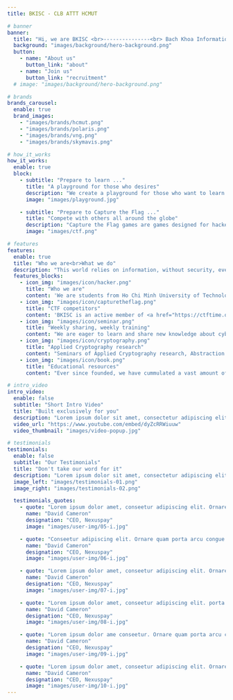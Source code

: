 ```yaml
---
title: BKISC - CLB ATTT HCMUT

# banner
banner:
  title: "Hi, we are BKISC <br>---------------<br> Bach Khoa Information Security Club"
  background: "images/background/hero-background.png"
  button:
    - name: "About us"
      button_link: "about"
    - name: "Join us"
      button_link: "recruitment"
  # image: "images/background/hero-background.png"

# brands
brands_carousel:
  enable: true
  brand_images:
    - "images/brands/hcmut.png"
    - "images/brands/polaris.png"
    - "images/brands/vng.png"
    - "images/brands/skymavis.png"

# how_it_works
how_it_works:
  enable: true
  block:
    - subtitle: "Prepare to learn ..."
      title: "A playground for those who desires"
      description: "We create a playground for those who want to learn about cybersecurity. Learning about cybersecurity is not easy, it takes a lot of time and efforts to become a good cybersecurity experts. Why don't you give it a try and start your journey right now ? It is hard but not impossible."
      image: "images/playground.jpg"

    - subtitle: "Prepare to Capture the Flag ..."
      title: "Compete with others all around the globe"
      description: "Capture the Flag games are games designed for hackers by hackers stimulating real world scenarios. Weekly, there are Capture the Flag competitions organized all around the globe and open for hackers who wants to show off their skills in cybersecurity. Challenges can be difficult but nothing is impossible."
      image: "images/ctf.png"

# features
features:
  enable: true
  title: "Who we are<br>What we do"
  description: "This world relies on information, without security, everything we know would collapse."
  features_blocks:
    - icon_img: "images/icon/hacker.png"
      title: "Who we are"
      content: 'We are students from Ho Chi Minh University of Technology, passionated by cybersecurity. Inherited the knowledge and experience of formal members of <a href="https://efiens.com/" target="_blank">Efiens</a>, we hope to push ourselves further in cybersecs and create a playground for all the students who have the same passion with us.'
    - icon_img: "images/icon/capturetheflag.png"
      title: "CTF competitors"
      content: 'BKISC is an active member of <a href="https://ctftime.org/team/195811" target="_blank">CTFtime.org</a>. We have been participating in a huge number of competitions both nationwide and worldwide.'
    - icon_img: "images/icon/seminar.png"
      title: "Weekly sharing, weekly training"
      content: "We are eager to learn and share new knowledge about cybersecurity. Every week, the team’s members host several seminars to discuss solutions to CTF problems or relevant topics of cybersecurity."
    - icon_img: "images/icon/cryptography.png"
      title: "Applied Cryptography research"
      content: "Seminars of Applied Cryptography research, Abstraction in Mathematics, participates in annual NSUCrypto (International Olympiad in Cryptography)."
    - icon_img: "images/icon/book.png"
      title: "Educational resources"
      content: "Ever since founded, we have cummulated a vast amount of resources of all topics in cybersecurity via doing research and practicing CTFs for both educational purposes and enterprise solutions. Every year, we also nominate young and talented people for internships and job opportunities in the industry."

# intro_video
intro_video:
  enable: false
  subtitle: "Short Intro Video"
  title: "Built exclusively for you"
  description: "Lorem ipsum dolor sit amet, consectetur adipiscing elit. Morbi egestas <br> Werat viverra id et aliquet. vulputate egestas sollicitudin."
  video_url: "https://www.youtube.com/embed/dyZcRRWiuuw"
  video_thumbnail: "images/video-popup.jpg"

# testimonials
testimonials:
  enable: false
  subtitle: "Our Testimonials"
  title: "Don't take our word for it"
  description: "Lorem ipsum dolor sit amet, consectetur adipiscing elit. Morbi egestas <br> Werat viverra id et aliquet. vulputate egestas sollicitudin."
  image_left: "images/testimonials-01.png"
  image_right: "images/testimonials-02.png"

  testimonials_quotes:
    - quote: "Lorem ipsum dolor amet, conseetur adipiscing elit. Ornare quam porta arcu congue felis volutpat. Vitae lectudbfs dolor faucibus"
      name: "David Cameron"
      designation: "CEO, Nexuspay"
      image: "images/user-img/05-i.jpg"

    - quote: "Conseetur adipiscing elit. Ornare quam porta arcu congue felis volutpat. Vitae lectudbfs pellentesque vitae dolor faucibus"
      name: "David Cameron"
      designation: "CEO, Nexuspay"
      image: "images/user-img/06-i.jpg"

    - quote: "Lorem ipsum dolor amet, conseetur adipiscing elit. Ornare quam porta arcu congue felis volutpat. Vitae lectudbfs pellentesque vitae dolor"
      name: "David Cameron"
      designation: "CEO, Nexuspay"
      image: "images/user-img/07-i.jpg"

    - quote: "Lorem ipsum dolor amet, conseetur adipiscing elit. porta arcu congue felis volutpat. Vitae lectudbfs pellentesque vitae dolor faucibus"
      name: "David Cameron"
      designation: "CEO, Nexuspay"
      image: "images/user-img/08-i.jpg"

    - quote: "Lorem ipsum dolor ame conseetur. Ornare quam porta arcu congue felis volutpat. Vitae lectudbfs pellentesque vitae dolor faucibus"
      name: "David Cameron"
      designation: "CEO, Nexuspay"
      image: "images/user-img/09-i.jpg"

    - quote: "Lorem ipsum dolor amet, conseetur adipiscing elit. Ornare quam porta arcu congue lectudbfs pellentesque vitae dolor faucibus"
      name: "David Cameron"
      designation: "CEO, Nexuspay"
      image: "images/user-img/10-i.jpg"
---
```

